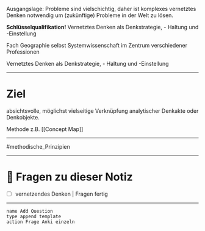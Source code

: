 Ausgangslage: Probleme sind vielschichtig, daher ist komplexes vernetztes Denken notwendig um (zukünftige) Probleme in der Welt zu lösen.

**Schlüsselqualifikation!** Vernetztes Denken als Denkstrategie, - Haltung und -Einstellung

Fach Geographie selbst Systemwissenschaft im Zentrum verschiedener Professionen

Vernetztes Denken als Denkstrategie, - Haltung und -Einstellung

---

# Ziel

absichtsvolle, möglichst vielseitige Verknüpfung analytischer Denkakte oder Denkobjekte.

Methode z.B. [[Concept Map]]

---

#methodische_Prinzipien 

---
# 🔎 Fragen zu dieser Notiz

- [ ] vernetzendes Denken  | Fragen fertig

---

```button
name Add Question
type append template
action Frage Anki einzeln
```




